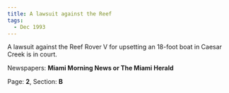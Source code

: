 ```yaml
---  
title: A lawsuit against the Reef  
tags:  
  - Dec 1993  
---  
```

  
A lawsuit against the Reef Rover V for upsetting an 18-foot boat in Caesar Creek is in court.  
  
Newspapers: **Miami Morning News or The Miami Herald**  
  
Page: **2**, Section: **B** 
